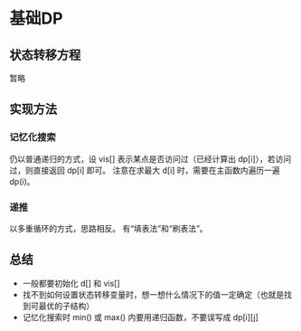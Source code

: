 # 基础DP

## 状态转移方程

暂略

## 实现方法

### 记忆化搜索

仍以普通递归的方式，设 vis[] 表示某点是否访问过（已经计算出 dp[i]），若访问过，则直接返回 dp[i] 即可。
注意在求最大 d[i] 时，需要在主函数内遍历一遍 dp(i)。

### 递推

以多重循环的方式，思路相反。
有“填表法”和“刷表法”。

## 总结

* 一般都要初始化 d[] 和 vis[]
* 找不到如何设置状态转移变量时，想一想什么情况下的值一定确定（也就是找到可最优的子结构）
* 记忆化搜索时 min() 或 max() 内要用递归函数，不要误写成 dp[i][j]